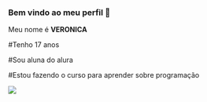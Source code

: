 ### Bem vindo ao meu perfil 💜

Meu nome é **VERONICA**

  #Tenho 17 anos
 
  #Sou aluna do alura
  
  #Estou fazendo o curso para aprender sobre programação


 ![](https://search.app.goo.gl/ons88TB)
  
